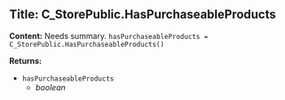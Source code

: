 ## Title: C_StorePublic.HasPurchaseableProducts

**Content:**
Needs summary.
`hasPurchaseableProducts = C_StorePublic.HasPurchaseableProducts()`

**Returns:**
- `hasPurchaseableProducts`
  - *boolean*